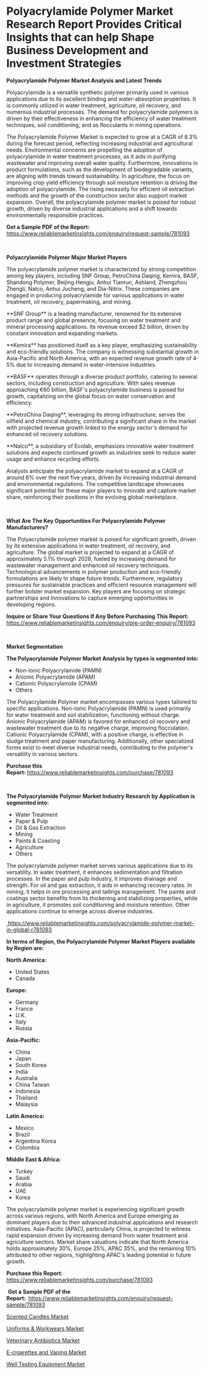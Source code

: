 <p><h1>Polyacrylamide Polymer Market Research Report Provides Critical Insights that can help Shape Business Development and Investment Strategies</h1></p><p><strong>Polyacrylamide Polymer Market Analysis and Latest Trends</strong></p>
<p><p>Polyacrylamide is a versatile synthetic polymer primarily used in various applications due to its excellent binding and water-absorption properties. It is commonly utilized in water treatment, agriculture, oil recovery, and numerous industrial processes. The demand for polyacrylamide polymers is driven by their effectiveness in enhancing the efficiency of water treatment techniques, soil conditioning, and as flocculants in mining operations.</p><p>The Polyacrylamide Polymer Market is expected to grow at a CAGR of 8.3% during the forecast period, reflecting increasing industrial and agricultural needs. Environmental concerns are propelling the adoption of polyacrylamide in water treatment processes, as it aids in purifying wastewater and improving overall water quality. Furthermore, innovations in product formulations, such as the development of biodegradable variants, are aligning with trends toward sustainability. In agriculture, the focus on improving crop yield efficiency through soil moisture retention is driving the adoption of polyacrylamide. The rising necessity for efficient oil extraction methods and the growth of the construction sector also support market expansion. Overall, the polyacrylamide polymer market is poised for robust growth, driven by diverse industrial applications and a shift towards environmentally responsible practices.</p></p>
<p><strong>Get a Sample PDF of the Report:&nbsp;</strong> <a href="https://www.reliablemarketinsights.com/enquiry/request-sample/781093?utm_campaign=1606&utm_medium=2&utm_source=Github&utm_content=ia&utm_term=15102024&utm_id=polyacrylamide-polymer">https://www.reliablemarketinsights.com/enquiry/request-sample/781093</a></p>
<p>&nbsp;</p>
<p><strong>Polyacrylamide Polymer Major Market Players</strong></p>
<p><p>The polyacrylamide polymer market is characterized by strong competition among key players, including SNF Group, PetroChina Daqing, Kemira, BASF, Shandong Polymer, Beijing Hengju, Anhui Tianrun, Ashland, Zhengzhou Zhengli, Nalco, Anhui Jucheng, and Dia-Nitrix. These companies are engaged in producing polyacrylamide for various applications in water treatment, oil recovery, papermaking, and mining.</p><p>**SNF Group** is a leading manufacturer, renowned for its extensive product range and global presence, focusing on water treatment and mineral processing applications. Its revenue exceed $2 billion, driven by constant innovation and expanding markets.</p><p>**Kemira** has positioned itself as a key player, emphasizing sustainability and eco-friendly solutions. The company is witnessing substantial growth in Asia-Pacific and North America, with an expected revenue growth rate of 4-5% due to increasing demand in water-intensive industries. </p><p>**BASF** operates through a diverse product portfolio, catering to several sectors, including construction and agriculture. With sales revenue approaching €60 billion, BASF's polyacrylamide business is poised for growth, capitalizing on the global focus on water conservation and efficiency.</p><p>**PetroChina Daqing**, leveraging its strong infrastructure, serves the oilfield and chemical industry, contributing a significant share in the market with projected revenue growth linked to the energy sector's demand for enhanced oil recovery solutions.</p><p>**Nalco**, a subsidiary of Ecolab, emphasizes innovative water treatment solutions and expects continued growth as industries seek to reduce water usage and enhance recycling efforts. </p><p>Analysts anticipate the polyacrylamide market to expand at a CAGR of around 6% over the next five years, driven by increasing industrial demand and environmental regulations. The competitive landscape showcases significant potential for these major players to innovate and capture market share, reinforcing their positions in the evolving global marketplace.</p></p>
<p>&nbsp;</p>
<p><strong>What Are The Key Opportunities For Polyacrylamide Polymer Manufacturers?</strong></p>
<p><p>The Polyacrylamide polymer market is poised for significant growth, driven by its extensive applications in water treatment, oil recovery, and agriculture. The global market is projected to expand at a CAGR of approximately 5.1% through 2028, fueled by increasing demand for wastewater management and enhanced oil recovery techniques. Technological advancements in polymer production and eco-friendly formulations are likely to shape future trends. Furthermore, regulatory pressures for sustainable practices and efficient resource management will further bolster market expansion. Key players are focusing on strategic partnerships and innovations to capture emerging opportunities in developing regions.</p></p>
<p><strong>Inquire or Share Your Questions If Any Before Purchasing This Report:</strong> <a href="https://www.reliablemarketinsights.com/enquiry/pre-order-enquiry/781093?utm_campaign=1606&utm_medium=2&utm_source=Github&utm_content=ia&utm_term=15102024&utm_id=polyacrylamide-polymer">https://www.reliablemarketinsights.com/enquiry/pre-order-enquiry/781093</a></p>
<p>&nbsp;</p>
<p><strong>Market Segmentation</strong></p>
<p><strong>The Polyacrylamide Polymer Market Analysis by types is segmented into:</strong></p>
<p><ul><li>Non-Ionic Polyacrylamide (PAMN)</li><li>Anionic Polyacrylamide (APAM)</li><li>Cationic Polyacrylamide (CPAM)</li><li>Others</li></ul></p>
<p><p>The Polyacrylamide Polymer market encompasses various types tailored to specific applications. Non-Ionic Polyacrylamide (PAMN) is used primarily for water treatment and soil stabilization, functioning without charge. Anionic Polyacrylamide (APAM) is favored for enhanced oil recovery and wastewater treatment due to its negative charge, improving flocculation. Cationic Polyacrylamide (CPAM), with a positive charge, is effective in sludge treatment and paper manufacturing. Additionally, other specialized forms exist to meet diverse industrial needs, contributing to the polymer's versatility in various sectors.</p></p>
<p><strong>Purchase this Report:&nbsp;</strong><a href="https://www.reliablemarketinsights.com/purchase/781093?utm_campaign=1606&utm_medium=2&utm_source=Github&utm_content=ia&utm_term=15102024&utm_id=polyacrylamide-polymer">https://www.reliablemarketinsights.com/purchase/781093</a></p>
<p>&nbsp;</p>
<p><strong>The Polyacrylamide Polymer Market Industry Research by Application is segmented into:</strong></p>
<p><ul><li>Water Treatment</li><li>Paper & Pulp</li><li>Oil & Gas Extraction</li><li>Mining</li><li>Paints & Coasting</li><li>Agriculture</li><li>Others</li></ul></p>
<p><p>The polyacrylamide polymer market serves various applications due to its versatility. In water treatment, it enhances sedimentation and filtration processes. In the paper and pulp industry, it improves drainage and strength. For oil and gas extraction, it aids in enhancing recovery rates. In mining, it helps in ore processing and tailings management. The paints and coatings sector benefits from its thickening and stabilizing properties, while in agriculture, it promotes soil conditioning and moisture retention. Other applications continue to emerge across diverse industries.</p></p>
<p><a href="https://www.reliablemarketinsights.com/polyacrylamide-polymer-market-in-global-r781093?utm_campaign=1606&utm_medium=2&utm_source=Github&utm_content=ia&utm_term=15102024&utm_id=polyacrylamide-polymer">&nbsp;https://www.reliablemarketinsights.com/polyacrylamide-polymer-market-in-global-r781093</a></p>
<p><strong>In terms of Region, the Polyacrylamide Polymer Market Players available by Region are:</strong></p>
<p>
    <p> <strong> North America: </strong>
        <ul>
            <li>United States</li>
            <li>Canada</li>
        </ul>
        </p> 
    <p> <strong> Europe: </strong>
        <ul>
            <li>Germany</li>
            <li>France</li>
            <li>U.K.</li>
            <li>Italy</li>
            <li>Russia</li>
        </ul>
        </p> 
    <p> <strong> Asia-Pacific: </strong>
        <ul>
            <li>China</li>
            <li>Japan</li>
            <li>South Korea</li>
            <li>India</li>
            <li>Australia</li>
            <li>China Taiwan</li>
            <li>Indonesia</li>
            <li>Thailand</li>
            <li>Malaysia</li>
        </ul>
        </p> 
    <p> <strong> Latin America: </strong>
        <ul>
            <li>Mexico</li>
            <li>Brazil</li>
            <li>Argentina Korea</li>
            <li>Colombia</li>
        </ul>
        </p> 
    <p> <strong> Middle East & Africa: </strong>
        <ul>
            <li>Turkey</li>
            <li>Saudi</li>
            <li>Arabia</li>
            <li>UAE</li>
            <li>Korea</li>
        </ul>
    </p>
    </p>
<p><p>The polyacrylamide polymer market is experiencing significant growth across various regions, with North America and Europe emerging as dominant players due to their advanced industrial applications and research initiatives. Asia-Pacific (APAC), particularly China, is projected to witness rapid expansion driven by increasing demand from water treatment and agriculture sectors. Market share valuations indicate that North America holds approximately 30%, Europe 25%, APAC 35%, and the remaining 10% attributed to other regions, highlighting APAC's leading potential in future growth.</p></p>
<p><strong>Purchase this Report: </strong><a href="https://www.reliablemarketinsights.com/purchase/781093?utm_campaign=1606&utm_medium=2&utm_source=Github&utm_content=ia&utm_term=15102024&utm_id=polyacrylamide-polymer">https://www.reliablemarketinsights.com/purchase/781093</a></p>
<p>&nbsp;<strong>Get a Sample PDF of the Report:&nbsp;&nbsp;</strong><a href="https://www.reliablemarketinsights.com/enquiry/request-sample/781093?utm_campaign=1606&utm_medium=2&utm_source=Github&utm_content=ia&utm_term=15102024&utm_id=polyacrylamide-polymer">https://www.reliablemarketinsights.com/enquiry/request-sample/781093</a></p>
<p><strong></strong></p>
<p><p><a href="https://www.linkedin.com/pulse/scented-candles-revenue-growth-report-2024-2031-observi-zgsze?utm_campaign=1606&utm_medium=2&utm_source=Github&utm_content=ia&utm_term=15102024&utm_id=polyacrylamide-polymer">Scented Candles Market</a></p><p><a href="https://www.linkedin.com/pulse/global-uniforms-workwears-market-size-trends-analysis-regional-quu6e?utm_campaign=1606&utm_medium=2&utm_source=Github&utm_content=ia&utm_term=15102024&utm_id=polyacrylamide-polymer">Uniforms & Workwears Market</a></p><p><a href="https://www.linkedin.com/pulse/veterinary-antibiotics-revenue-growth-report-2024-2031-koncepti-0dige?utm_campaign=1606&utm_medium=2&utm_source=Github&utm_content=ia&utm_term=15102024&utm_id=polyacrylamide-polymer">Veterinary Antibiotics Market</a></p><p><a href="https://www.linkedin.com/pulse/e-cigarettes-vaping-market-trends-insights-type-application-analysis-torie?utm_campaign=1606&utm_medium=2&utm_source=Github&utm_content=ia&utm_term=15102024&utm_id=polyacrylamide-polymer">E-cigarettes and Vaping Market</a></p><p><a href="https://issuu.com/reportprime-2/docs/well-testing-equipment-market-size-_48eef200903055?utm_campaign=1606&utm_medium=2&utm_source=Github&utm_content=ia&utm_term=15102024&utm_id=polyacrylamide-polymer">Well Testing Equipment Market</a></p></p>